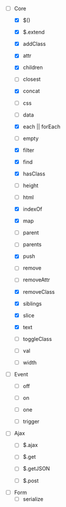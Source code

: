 - [ ] Core
  - [x] $()
  - [x] $.extend
  - [x] addClass
  - [x] attr
  - [x] children
  - [ ] closest
  - [x] concat
  - [ ] css
  - [ ] data
  - [x] each || forEach
  - [ ] empty
  - [x] filter
  - [x] find
  - [x] hasClass
  - [ ] height
  - [ ] html
  - [x] indexOf
  - [x] map
  - [ ] parent
  - [ ] parents
  - [x] push
  - [ ] remove
  - [ ] removeAttr
  - [x] removeClass
  - [x] siblings
  - [x] slice
  - [x] text
  - [ ] toggleClass
  - [ ] val
  - [ ] width


- [ ] Event
  - [ ] off
  - [ ] on
  - [ ] one
  - [ ] trigger


- [ ] Ajax
  - [ ] $.ajax
  - [ ] $.get
  - [ ] $.getJSON
  - [ ] $.post


- [ ] Form
  - [ ] serialize
